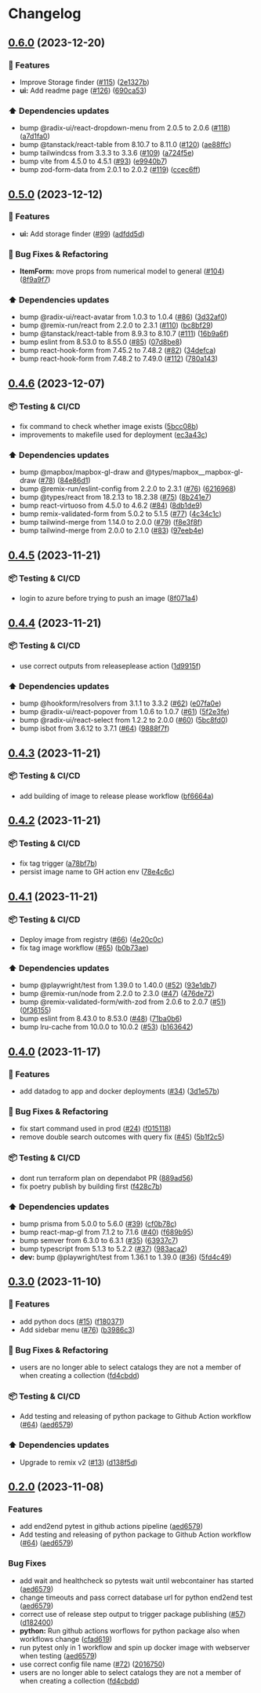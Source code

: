 # Changelog

## [0.6.0](https://github.com/Deltares-research/data-management-suite/compare/web-v0.5.0...web-v0.6.0) (2023-12-20)


### :rocket: Features

* Improve Storage finder ([#115](https://github.com/Deltares-research/data-management-suite/issues/115)) ([2e1327b](https://github.com/Deltares-research/data-management-suite/commit/2e1327bbb0e0c40e36b26e0466ea4541cc679263))
* **ui:** Add readme page ([#126](https://github.com/Deltares-research/data-management-suite/issues/126)) ([690ca53](https://github.com/Deltares-research/data-management-suite/commit/690ca53e1f7b4932b52bc72d0b4e69901df92c6e))


### :arrow_up: Dependencies updates

* bump @radix-ui/react-dropdown-menu from 2.0.5 to 2.0.6 ([#118](https://github.com/Deltares-research/data-management-suite/issues/118)) ([a7d1fa0](https://github.com/Deltares-research/data-management-suite/commit/a7d1fa06cb79370ab9620bb9bea97283888b537e))
* bump @tanstack/react-table from 8.10.7 to 8.11.0 ([#120](https://github.com/Deltares-research/data-management-suite/issues/120)) ([ae88ffc](https://github.com/Deltares-research/data-management-suite/commit/ae88ffcd24688d207bb0f2898cdfc94f50dac87d))
* bump tailwindcss from 3.3.3 to 3.3.6 ([#109](https://github.com/Deltares-research/data-management-suite/issues/109)) ([a724f5e](https://github.com/Deltares-research/data-management-suite/commit/a724f5ea38e737d4169615c8dfcc76f68a6c66f5))
* bump vite from 4.5.0 to 4.5.1 ([#93](https://github.com/Deltares-research/data-management-suite/issues/93)) ([e9940b7](https://github.com/Deltares-research/data-management-suite/commit/e9940b7bca4efdce978931215f881d5129bf79f6))
* bump zod-form-data from 2.0.1 to 2.0.2 ([#119](https://github.com/Deltares-research/data-management-suite/issues/119)) ([ccec6ff](https://github.com/Deltares-research/data-management-suite/commit/ccec6ff7edde370e4d7ec35733b96ced5cb57e96))

## [0.5.0](https://github.com/Deltares-research/data-management-suite/compare/web-v0.4.6...web-v0.5.0) (2023-12-12)


### :rocket: Features

* **ui:** Add storage finder ([#99](https://github.com/Deltares-research/data-management-suite/issues/99)) ([adfdd5d](https://github.com/Deltares-research/data-management-suite/commit/adfdd5dda244c12bce9490e2c6dc2acd54ed3328))


### :wrench: Bug Fixes & Refactoring

* **ItemForm:** move props from numerical model to general ([#104](https://github.com/Deltares-research/data-management-suite/issues/104)) ([8f9a9f7](https://github.com/Deltares-research/data-management-suite/commit/8f9a9f72f1f89ed32b38c4c5ec9065b7a88d55b4))


### :arrow_up: Dependencies updates

* bump @radix-ui/react-avatar from 1.0.3 to 1.0.4 ([#86](https://github.com/Deltares-research/data-management-suite/issues/86)) ([3d32af0](https://github.com/Deltares-research/data-management-suite/commit/3d32af0efdd0b844d0e5e5653ab6d46fc22463b2))
* bump @remix-run/react from 2.2.0 to 2.3.1 ([#110](https://github.com/Deltares-research/data-management-suite/issues/110)) ([bc8bf29](https://github.com/Deltares-research/data-management-suite/commit/bc8bf29dcd4d535ea3230a8a9a5fbe36880777fc))
* bump @tanstack/react-table from 8.9.3 to 8.10.7 ([#111](https://github.com/Deltares-research/data-management-suite/issues/111)) ([16b9a6f](https://github.com/Deltares-research/data-management-suite/commit/16b9a6f329938085d9bd4f8962f0e22473c3fb3b))
* bump eslint from 8.53.0 to 8.55.0 ([#85](https://github.com/Deltares-research/data-management-suite/issues/85)) ([07d8be8](https://github.com/Deltares-research/data-management-suite/commit/07d8be8b27baa5407e44d84a06ba33d84c64a37f))
* bump react-hook-form from 7.45.2 to 7.48.2 ([#82](https://github.com/Deltares-research/data-management-suite/issues/82)) ([34defca](https://github.com/Deltares-research/data-management-suite/commit/34defca53c4a4713f9430bea2af9f638d9fc861d))
* bump react-hook-form from 7.48.2 to 7.49.0 ([#112](https://github.com/Deltares-research/data-management-suite/issues/112)) ([780a143](https://github.com/Deltares-research/data-management-suite/commit/780a1436fbc2de1d1eaa4a3366dc7ce238e25a0e))

## [0.4.6](https://github.com/Deltares-research/data-management-suite/compare/web-v0.4.5...web-v0.4.6) (2023-12-07)


### :package: Testing & CI/CD

* fix command to check whether image exists ([5bcc08b](https://github.com/Deltares-research/data-management-suite/commit/5bcc08bd0c062b3bde5d3490b42a26ac5a61216b))
* improvements to makefile used for deployment ([ec3a43c](https://github.com/Deltares-research/data-management-suite/commit/ec3a43c1027c1d5444026faeb29e921c55df14d5))


### :arrow_up: Dependencies updates

* bump @mapbox/mapbox-gl-draw and @types/mapbox__mapbox-gl-draw ([#78](https://github.com/Deltares-research/data-management-suite/issues/78)) ([84e86d1](https://github.com/Deltares-research/data-management-suite/commit/84e86d1c124134be11de9d221801530adcd2e5e6))
* bump @remix-run/eslint-config from 2.2.0 to 2.3.1 ([#76](https://github.com/Deltares-research/data-management-suite/issues/76)) ([6216968](https://github.com/Deltares-research/data-management-suite/commit/621696837334b4e6071c806cf5671c508b1e1630))
* bump @types/react from 18.2.13 to 18.2.38 ([#75](https://github.com/Deltares-research/data-management-suite/issues/75)) ([8b241e7](https://github.com/Deltares-research/data-management-suite/commit/8b241e73f44a1a3bba3f22154a812af2161eabab))
* bump react-virtuoso from 4.5.0 to 4.6.2 ([#84](https://github.com/Deltares-research/data-management-suite/issues/84)) ([8db1de9](https://github.com/Deltares-research/data-management-suite/commit/8db1de9cf7ca8fb6154de7e3e912ea29c50a0d59))
* bump remix-validated-form from 5.0.2 to 5.1.5 ([#77](https://github.com/Deltares-research/data-management-suite/issues/77)) ([4c34c1c](https://github.com/Deltares-research/data-management-suite/commit/4c34c1ce36eb7f7f7ea18dbf7e15c19b3d1baf37))
* bump tailwind-merge from 1.14.0 to 2.0.0 ([#79](https://github.com/Deltares-research/data-management-suite/issues/79)) ([f8e3f8f](https://github.com/Deltares-research/data-management-suite/commit/f8e3f8f3d91fd9cf77c36e7e07cece24a8361d23))
* bump tailwind-merge from 2.0.0 to 2.1.0 ([#83](https://github.com/Deltares-research/data-management-suite/issues/83)) ([97eeb4e](https://github.com/Deltares-research/data-management-suite/commit/97eeb4e80a3f2e6e52f6c3aa2095c94408d4c8f1))

## [0.4.5](https://github.com/Deltares-research/data-management-suite/compare/web-v0.4.4...web-v0.4.5) (2023-11-21)


### :package: Testing & CI/CD

* login to azure before trying to push an image ([8f071a4](https://github.com/Deltares-research/data-management-suite/commit/8f071a48318f40b583073e4361837c1dd7c323d0))

## [0.4.4](https://github.com/Deltares-research/data-management-suite/compare/web-v0.4.3...web-v0.4.4) (2023-11-21)


### :package: Testing & CI/CD

* use correct outputs from releaseplease action ([1d9915f](https://github.com/Deltares-research/data-management-suite/commit/1d9915f23dde5f15a44b108352084fb8c8523476))


### :arrow_up: Dependencies updates

* bump @hookform/resolvers from 3.1.1 to 3.3.2 ([#62](https://github.com/Deltares-research/data-management-suite/issues/62)) ([e07fa0e](https://github.com/Deltares-research/data-management-suite/commit/e07fa0e8e4421247ca6f6470f2de0c91274b0ffb))
* bump @radix-ui/react-popover from 1.0.6 to 1.0.7 ([#61](https://github.com/Deltares-research/data-management-suite/issues/61)) ([5f2e3fe](https://github.com/Deltares-research/data-management-suite/commit/5f2e3fe5b45e1ff13dc761f6a4d9b05da986dbcb))
* bump @radix-ui/react-select from 1.2.2 to 2.0.0 ([#60](https://github.com/Deltares-research/data-management-suite/issues/60)) ([5bc8fd0](https://github.com/Deltares-research/data-management-suite/commit/5bc8fd0c8ba4ea4a89ae26f6c89547d93b64f1fe))
* bump isbot from 3.6.12 to 3.7.1 ([#64](https://github.com/Deltares-research/data-management-suite/issues/64)) ([9888f7f](https://github.com/Deltares-research/data-management-suite/commit/9888f7f07365e9e0456b08bb49d7a82448133ea7))

## [0.4.3](https://github.com/Deltares-research/data-management-suite/compare/web-v0.4.2...web-v0.4.3) (2023-11-21)


### :package: Testing & CI/CD

* add building of image to release please workflow ([bf6664a](https://github.com/Deltares-research/data-management-suite/commit/bf6664a6a1b0107ce88c31703894a65b1b35bafc))

## [0.4.2](https://github.com/Deltares-research/data-management-suite/compare/web-v0.4.1...web-v0.4.2) (2023-11-21)


### :package: Testing & CI/CD

* fix tag trigger ([a78bf7b](https://github.com/Deltares-research/data-management-suite/commit/a78bf7b84148bac579156d2a0a6b99bdc67a34e9))
* persist image name to GH action env ([78e4c6c](https://github.com/Deltares-research/data-management-suite/commit/78e4c6c7e6922dbbd63b70262d7199ed620e53ac))

## [0.4.1](https://github.com/Deltares-research/data-management-suite/compare/web-v0.4.0...web-v0.4.1) (2023-11-21)


### :package: Testing & CI/CD

* Deploy image from registry ([#66](https://github.com/Deltares-research/data-management-suite/issues/66)) ([4e20c0c](https://github.com/Deltares-research/data-management-suite/commit/4e20c0c0b0263950711853bb8ecc2b38b62ad63b))
* fix tag image workflow ([#65](https://github.com/Deltares-research/data-management-suite/issues/65)) ([b0b73ae](https://github.com/Deltares-research/data-management-suite/commit/b0b73ae0d005e0b84982db186b697790dae13338))


### :arrow_up: Dependencies updates

* bump @playwright/test from 1.39.0 to 1.40.0 ([#52](https://github.com/Deltares-research/data-management-suite/issues/52)) ([93e1db7](https://github.com/Deltares-research/data-management-suite/commit/93e1db780a1c8ff80d9d8b5b74f6211dcb2bcb2d))
* bump @remix-run/node from 2.2.0 to 2.3.0 ([#47](https://github.com/Deltares-research/data-management-suite/issues/47)) ([476de72](https://github.com/Deltares-research/data-management-suite/commit/476de720ff14079092eb4746c5794d7454b8f0ec))
* bump @remix-validated-form/with-zod from 2.0.6 to 2.0.7 ([#51](https://github.com/Deltares-research/data-management-suite/issues/51)) ([0f36155](https://github.com/Deltares-research/data-management-suite/commit/0f36155f9676fcc28ee311983833778318e6493a))
* bump eslint from 8.43.0 to 8.53.0 ([#48](https://github.com/Deltares-research/data-management-suite/issues/48)) ([71ba0b6](https://github.com/Deltares-research/data-management-suite/commit/71ba0b6be40b10a5421d8676850e8e0def2dbcbf))
* bump lru-cache from 10.0.0 to 10.0.2 ([#53](https://github.com/Deltares-research/data-management-suite/issues/53)) ([b163642](https://github.com/Deltares-research/data-management-suite/commit/b16364279c709154c573ae397be177a78866316b))

## [0.4.0](https://github.com/Deltares-research/data-management-suite/compare/web-v0.3.0...web-v0.4.0) (2023-11-17)

### :rocket: Features

- add datadog to app and docker deployments ([#34](https://github.com/Deltares-research/data-management-suite/issues/34)) ([3d1e57b](https://github.com/Deltares-research/data-management-suite/commit/3d1e57bfa148d27c6122e95bd2dc74fa21c5f64d))

### :wrench: Bug Fixes & Refactoring

- fix start command used in prod ([#24](https://github.com/Deltares-research/data-management-suite/issues/24)) ([f015118](https://github.com/Deltares-research/data-management-suite/commit/f015118ea748b96b21db39da3e7857a77ca29530))
- remove double search outcomes with query fix ([#45](https://github.com/Deltares-research/data-management-suite/issues/45)) ([5b1f2c5](https://github.com/Deltares-research/data-management-suite/commit/5b1f2c55f8a84124a4ae90731956e37fef25470c))

### :package: Testing & CI/CD

- dont run terraform plan on dependabot PR ([889ad56](https://github.com/Deltares-research/data-management-suite/commit/889ad5684371f5db64c79b3b0c3977f007d2a108))
- fix poetry publish by building first ([f428c7b](https://github.com/Deltares-research/data-management-suite/commit/f428c7be699c6114e760e637a028b82251ae636a))

### :arrow_up: Dependencies updates

- bump prisma from 5.0.0 to 5.6.0 ([#39](https://github.com/Deltares-research/data-management-suite/issues/39)) ([cf0b78c](https://github.com/Deltares-research/data-management-suite/commit/cf0b78c2ea8977212916136b00342c23abe0ba9a))
- bump react-map-gl from 7.1.2 to 7.1.6 ([#40](https://github.com/Deltares-research/data-management-suite/issues/40)) ([f689b95](https://github.com/Deltares-research/data-management-suite/commit/f689b95a51273f6bc902bf34f93e02e1916d02e3))
- bump semver from 6.3.0 to 6.3.1 ([#35](https://github.com/Deltares-research/data-management-suite/issues/35)) ([63937c7](https://github.com/Deltares-research/data-management-suite/commit/63937c71b4ce43726d2e04e49b398a9772a4f0a8))
- bump typescript from 5.1.3 to 5.2.2 ([#37](https://github.com/Deltares-research/data-management-suite/issues/37)) ([983aca2](https://github.com/Deltares-research/data-management-suite/commit/983aca29357f39235ec235283e576c95d577b037))
- **dev:** bump @playwright/test from 1.36.1 to 1.39.0 ([#36](https://github.com/Deltares-research/data-management-suite/issues/36)) ([5fd4c49](https://github.com/Deltares-research/data-management-suite/commit/5fd4c4994f9aba25cf64653d29e5cecc317c9f2a))

## [0.3.0](https://github.com/Deltares-research/data-management-suite/compare/data-management-suite-v0.2.0...data-management-suite-v0.3.0) (2023-11-10)

### :rocket: Features

- add python docs ([#15](https://github.com/Deltares-research/data-management-suite/issues/15)) ([f180371](https://github.com/Deltares-research/data-management-suite/commit/f1803716085bba0cfa8b00a5e38ffa9d59428bbb))
- Add sidebar menu ([#76](https://github.com/Deltares-research/data-management-suite/issues/76)) ([b3986c3](https://github.com/Deltares-research/data-management-suite/commit/b3986c32b7622b10d36335aa3154e17a2421afb9))

### :wrench: Bug Fixes & Refactoring

- users are no longer able to select catalogs they are not a member of when creating a collection ([fd4cbdd](https://github.com/Deltares-research/data-management-suite/commit/fd4cbdd94bdc503bf5e24b14ef37f5c60c76b579))

### :package: Testing & CI/CD

- Add testing and releasing of python package to Github Action workflow ([#64](https://github.com/Deltares-research/data-management-suite/issues/64)) ([aed6579](https://github.com/Deltares-research/data-management-suite/commit/aed657943cf66dbc483e2a7c26428f1bd0655d74))

### :arrow_up: Dependencies updates

- Upgrade to remix v2 ([#13](https://github.com/Deltares-research/data-management-suite/issues/13)) ([d138f5d](https://github.com/Deltares-research/data-management-suite/commit/d138f5dba40a87fd19f52f48e779231f72e5c806))

## [0.2.0](https://github.com/Deltares-research/data-management-suite/compare/v0.1.0...v0.2.0) (2023-11-08)

### Features

- add end2end pytest in github actions pipeline ([aed6579](https://github.com/Deltares-research/data-management-suite/commit/aed657943cf66dbc483e2a7c26428f1bd0655d74))
- Add testing and releasing of python package to Github Action workflow ([#64](https://github.com/Deltares-research/data-management-suite/issues/64)) ([aed6579](https://github.com/Deltares-research/data-management-suite/commit/aed657943cf66dbc483e2a7c26428f1bd0655d74))

### Bug Fixes

- add wait and healthcheck so pytests wait until webcontainer has started ([aed6579](https://github.com/Deltares-research/data-management-suite/commit/aed657943cf66dbc483e2a7c26428f1bd0655d74))
- change timeouts and pass correct database url for python end2end test ([aed6579](https://github.com/Deltares-research/data-management-suite/commit/aed657943cf66dbc483e2a7c26428f1bd0655d74))
- correct use of release step output to trigger package publishing ([#57](https://github.com/Deltares-research/data-management-suite/issues/57)) ([d182400](https://github.com/Deltares-research/data-management-suite/commit/d182400d149f46cb727e21df1a74df746c23ea93))
- **python:** Run github actions worflows for python package also when workflows change ([cfad619](https://github.com/Deltares-research/data-management-suite/commit/cfad619c66d8031b50d45107facd5e2a5ef7a05b))
- run pytest only in 1 workflow and spin up docker image with webserver when testing ([aed6579](https://github.com/Deltares-research/data-management-suite/commit/aed657943cf66dbc483e2a7c26428f1bd0655d74))
- use correct config file name ([#72](https://github.com/Deltares-research/data-management-suite/issues/72)) ([2016750](https://github.com/Deltares-research/data-management-suite/commit/2016750fd023c604abab1a217fd1681c10e47b1b))
- users are no longer able to select catalogs they are not a member of when creating a collection ([fd4cbdd](https://github.com/Deltares-research/data-management-suite/commit/fd4cbdd94bdc503bf5e24b14ef37f5c60c76b579))
